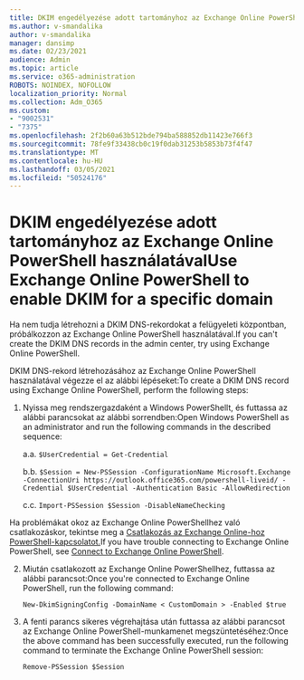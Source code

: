 ```yaml
---
title: DKIM engedélyezése adott tartományhoz az Exchange Online PowerShell használatával
ms.author: v-smandalika
author: v-smandalika
manager: dansimp
ms.date: 02/23/2021
audience: Admin
ms.topic: article
ms.service: o365-administration
ROBOTS: NOINDEX, NOFOLLOW
localization_priority: Normal
ms.collection: Adm_O365
ms.custom:
- "9002531"
- "7375"
ms.openlocfilehash: 2f2b60a63b512bde794ba588852db11423e766f3
ms.sourcegitcommit: 78fe9f33438cb0c19f0dab31253b5853b73f4f47
ms.translationtype: MT
ms.contentlocale: hu-HU
ms.lasthandoff: 03/05/2021
ms.locfileid: "50524176"
---
```

# <a name="use-exchange-online-powershell-to-enable-dkim-for-a-specific-domain"></a><span data-ttu-id="6a8df-102">DKIM engedélyezése adott tartományhoz az Exchange Online PowerShell használatával</span><span class="sxs-lookup"><span data-stu-id="6a8df-102">Use Exchange Online PowerShell to enable DKIM for a specific domain</span></span>

<span data-ttu-id="6a8df-103">Ha nem tudja létrehozni a DKIM DNS-rekordokat a felügyeleti központban, próbálkozzon az Exchange Online PowerShell használatával.</span><span class="sxs-lookup"><span data-stu-id="6a8df-103">If you can't create the DKIM DNS records in the admin center, try using Exchange Online PowerShell.</span></span> 

<span data-ttu-id="6a8df-104">DKIM DNS-rekord létrehozásához az Exchange Online PowerShell használatával végezze el az alábbi lépéseket:</span><span class="sxs-lookup"><span data-stu-id="6a8df-104">To create a DKIM DNS record using Exchange Online PowerShell, perform the following steps:</span></span>

1. <span data-ttu-id="6a8df-105">Nyissa meg rendszergazdaként a Windows PowerShellt, és futtassa az alábbi parancsokat az alábbi sorrendben:</span><span class="sxs-lookup"><span data-stu-id="6a8df-105">Open Windows PowerShell as an administrator and run the following commands in the described sequence:</span></span>

    <span data-ttu-id="6a8df-106">a.</span><span class="sxs-lookup"><span data-stu-id="6a8df-106">a.</span></span> `$UserCredential = Get-Credential`

    <span data-ttu-id="6a8df-107">b.</span><span class="sxs-lookup"><span data-stu-id="6a8df-107">b.</span></span> `$Session = New-PSSession -ConfigurationName Microsoft.Exchange -ConnectionUri https://outlook.office365.com/powershell-liveid/ -Credential $UserCredential -Authentication Basic -AllowRedirection`

    <span data-ttu-id="6a8df-108">c.</span><span class="sxs-lookup"><span data-stu-id="6a8df-108">c.</span></span> `Import-PSSession $Session -DisableNameChecking`
    
<span data-ttu-id="6a8df-109">Ha problémákat okoz az Exchange Online PowerShellhez való csatlakozáskor, tekintse meg a [Csatlakozás az Exchange Online-hoz PowerShell-kapcsolatot.](https://docs.microsoft.com/powershell/exchange/connect-to-exchange-online-powershell)</span><span class="sxs-lookup"><span data-stu-id="6a8df-109">If you have trouble connecting to Exchange Online PowerShell, see [Connect to Exchange Online PowerShell](https://docs.microsoft.com/powershell/exchange/connect-to-exchange-online-powershell).</span></span>

2. <span data-ttu-id="6a8df-110">Miután csatlakozott az Exchange Online PowerShellhez, futtassa az alábbi parancsot:</span><span class="sxs-lookup"><span data-stu-id="6a8df-110">Once you're connected to Exchange Online PowerShell, run the following command:</span></span>

    `New-DkimSigningConfig -DomainName < CustomDomain > -Enabled $true`

3. <span data-ttu-id="6a8df-111">A fenti parancs sikeres végrehajtása után futtassa az alábbi parancsot az Exchange Online PowerShell-munkamenet megszüntetéséhez:</span><span class="sxs-lookup"><span data-stu-id="6a8df-111">Once the above command has been successfully executed, run the following command to terminate the Exchange Online PowerShell session:</span></span>

    `Remove-PSSession $Session` 



